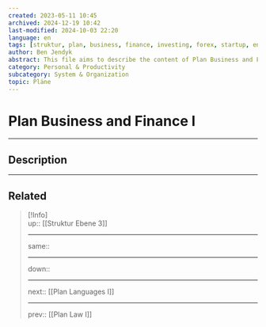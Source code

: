 ```yaml
---
created: 2023-05-11 10:45
archived: 2024-12-19 10:42
last-modified: 2024-10-03 22:20
language: en
tags: [struktur, plan, business, finance, investing, forex, startup, entrepreneurship, access/archived]
author: Ben Jendyk
abstract: This file aims to describe the content of Plan Business and Finance I.
category: Personal & Productivity 
subcategory: System & Organization 
topic: Pläne 
---
```


# Plan Business and Finance I

---

## Description

---

## Related

> [!Info]  
> up:: [[Struktur Ebene 3]]
> - ---
> same::
> - ---
> down::
> - ---
> next:: [[Plan Languages I]]
> - ---
> prev:: [[Plan Law I]]
